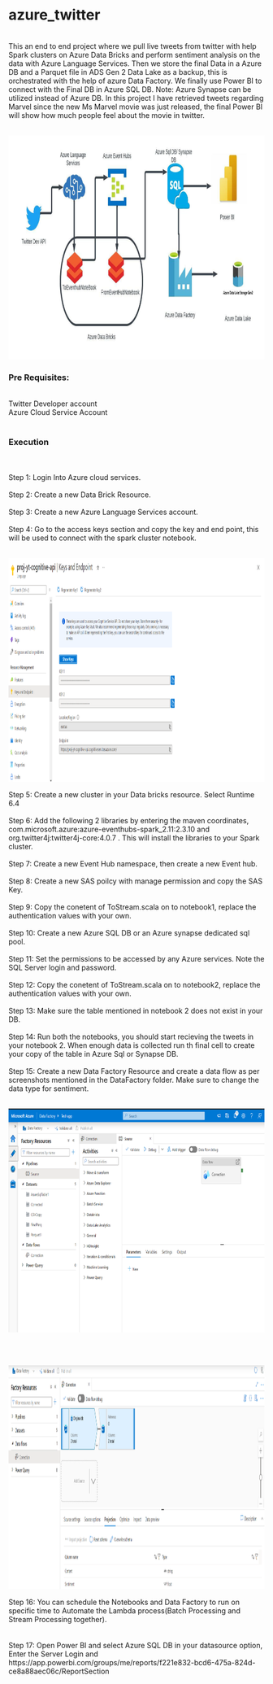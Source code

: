 # azure_twitter
<br>
This an end to end project where we pull live tweets from twitter with help Spark clusters on Azure Data Bricks and perform sentiment analysis on the data with Azure Language Services. Then we store the final Data in a Azure DB and a Parquet file in ADS Gen 2 Data Lake as a backup, this is orchestrated with the help of azure Data Factory. We finally use Power BI to connect with the Final DB in Azure SQL DB. Note: Azure Synapse can be utilized instead of Azure DB. In this project I have retrieved tweets regarding Marvel since the new Ms Marvel movie was just released, the final Power BI will show how much people feel about the movie in twitter.
<br>
<br>
<p>
    <img src="https://raw.githubusercontent.com/hari2595/azure_twitter/main/Azure%20DFD.jpeg" width="880" height="440" />
</p>
<h3> Pre Requisites: </h3><br>
Twitter Developer account <br>
Azure Cloud Service Account <br>
<br>
<h3> Execution </h3>
<br>
<br>
Step 1: Login Into Azure cloud services. <br><br>
Step 2: Create a new Data Brick Resource. <br><br>
Step 3: Create a new Azure Language Services account. <br><br>
Step 4: Go to the access keys section and copy the key and end point, this will be used to connect with the spark cluster notebook. <br><br>
<p>
    <img src="https://raw.githubusercontent.com/hari2595/azure_twitter/main/Azure%20Lanugage%20Services/cognitive-service-key-and-endpoints.PNG" width="880" height="440" />
</p>
Step 5: Create a new cluster in your Data bricks resource. Select Runtime 6.4 <br><br>
Step 6: Add the following 2 libraries by entering the maven coordinates, com.microsoft.azure:azure-eventhubs-spark_2.11:2.3.10 and org.twitter4j:twitter4j-core:4.0.7 . This will install the libraries to your Spark cluster. <br><br>
Step 7: Create a new Event Hub namespace, then create a new Event hub. <br><br>
Step 8: Create a new SAS poilcy with manage permission and copy the SAS Key. <br><br>
Step 9: Copy the conetent of ToStream.scala on to notebook1, replace the authentication values with your own. <br><br>
Step 10: Create a new Azure SQL DB or an Azure synapse dedicated sql pool.<br><br>
Step 11: Set the permissions to be accessed by any Azure services. Note the SQL Server login and password. <br><br>
Step 12: Copy the conetent of ToStream.scala on to notebook2, replace the authentication values with your own. <br><br>
Step 13: Make sure the table mentioned in notebook 2 does not exist in your DB. <br><br>
Step 14: Run both the notebooks, you should start recieving the tweets in your notebook 2. When enough data is collected run th final cell to create your copy of the table in Azure Sql or Synapse DB. <br><br>
Step 15: Create a new Data Factory Resource and create a data flow as per screenshots mentioned in the DataFactory folder. Make sure to change the data type for sentiment.<br><br>
<p>
    <img src="https://github.com/hari2595/azure_twitter/blob/main/Data%20Factory/2.PNG" width="880" height="440" />
</p><br><br>
 <p>
    <img src="https://github.com/hari2595/azure_twitter/blob/main/Data%20Factory/3.PNG" width="880" height="440" />
</p>
Step 16: You can schedule the Notebooks and Data Factory to run on specific time to Automate the Lambda process(Batch Processing and Stream Processing together). <br><br><br>
Step 17: Open Power BI and select Azure SQL DB in your datasource option, Enter the Server Login and
https://app.powerbi.com/groups/me/reports/f221e832-bcd6-475a-824d-ce8a88aec06c/ReportSection
